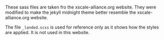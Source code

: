 These sass files are taken fro the xscale-alliance.org website.
They were modified to make the jekyll midnight theme better resemble the xscale-alliance.org website.

The file `_landed.scss` is used for reference only as it shows how the styles are applied.
It is not used in this website.